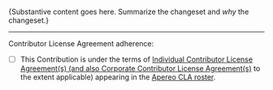 {Substantive content goes here. Summarize the changeset and *why* the changeset.}

----

Contributor License Agreement adherence:

<!-- Place an x in the checkbox for YES. -->

- [ ] This Contribution is under the terms of [Individual Contributor License Agreement(s) (and also Corporate Contributor License Agreement(s)][Apereo Contributor License Agreements] to the extent applicable) appearing in the [Apereo CLA roster][].

[Apereo CLA roster]: http://licensing.apereo.org/completed-clas
[Apereo Contributor License Agreements]: https://www.apereo.org/licensing/agreements
